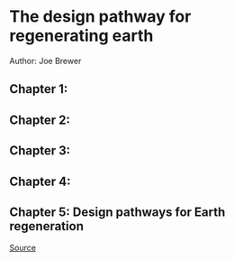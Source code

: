 # The design pathway for regenerating earth
Author: Joe Brewer


## Chapter 1:

## Chapter 2:

## Chapter 3:

## Chapter 4:

## Chapter 5: Design pathways for Earth regeneration
[Source](https://earth-regenerators.mn.co/posts/the-design-pathway-chapter-5)
